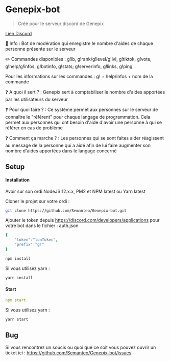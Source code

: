 # Genepix-bot
> Créé pour le serveur discord de Genepix

[Lien Discord](https://discord.gg/genepix)

🙍️ Info : Bot de modération qui enregistre le nombre d'aides de chaque personne présente sur le serveur

✏️ Commandes disponibles : g!lb, g!rank/g!level/g!lvl, g!tiktok, g!vote, g!help/g!infos, g!botinfo, g!stats; g!serverinfo, g!links, g!ping

Pour les informations sur les commandes : g! + help/infos + nom de la commande

❓ A quoi il sert ? :  Genepix sert à comptabiliser le nombre d'aides apportées par les utilisateurs du serveur

❓ Pour quoi faire ? : Ce système permet aux personnes sur le serveur de connaître le "référent" pour chaque langage de programmation. Cela permet aux personnes qui ont besoin d'aide d'avoir une personne à qui se référer en cas de problème

❓ Comment ça marche ? : Les personnes qui se sont faites aider réagissent au message de la personne qui a aidé afin de lui faire augmenter son nombre d'aides apportées dans le langage concerné

## Setup

#### Installation

Avoir sur son ordi NodeJS 12.x.x, PM2 et NPM latest ou Yarn latest

Cloner le projet sur votre ordi :
```bash
git clone https://github.com/Semanteo/Genepix-bot.git
```

Ajouter le token depuis https://discord.com/developers/applications pour votre bot dans le fichier : auth.json

```yaml
{
    "token":"tonToken",
    "prefix":"g!"
}
```

```bash
npm install
```

Si vous utilisez yarn :
```bash
yarn install
```

#### Start

```yaml
npm start
```

Si vous utilisez yarn :
```bash
yarn start
```

## Bug

Si vous rencontrez un soucis ou quoi que ce soit vous pouvez ouvrir un ticket ici : https://github.com/Semanteo/Genepix-bot/issues

